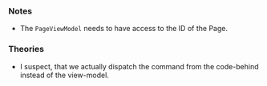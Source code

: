 ### Notes

-	The `PageViewModel` needs to have access to the ID of the Page.

### Theories

-	I suspect, that we actually dispatch the command from the code-behind instead of the view-model.
